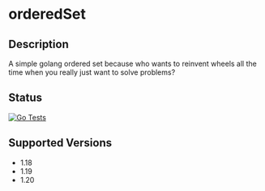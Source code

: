 orderedSet
==========

## Description

A simple golang ordered set because who wants to reinvent wheels all the time
when you really just want to solve problems?

## Status

[![Go Tests](https://github.com/sam-caldwell/simpleSet/actions/workflows/go-tests.yaml/badge.svg)](https://github.com/sam-caldwell/simpleSet/actions/workflows/go-tests.yaml)

## Supported Versions

- 1.18
- 1.19
- 1.20
